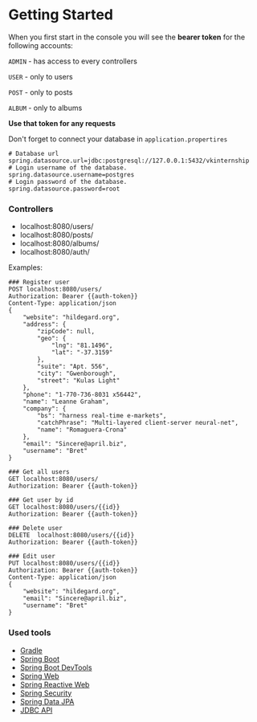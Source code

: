# Getting Started

When you first start in the console you will see the **bearer token** for the following accounts:

`ADMIN` - has access to every controllers

`USER` - only to users

`POST` - only to posts

`ALBUM` - only to albums

**Use that token for any requests**

Don't forget to connect your database in `application.propertires`
```properties
# Database url
spring.datasource.url=jdbc:postgresql://127.0.0.1:5432/vkinternship
# Login username of the database.
spring.datasource.username=postgres
# Login password of the database.
spring.datasource.password=root
```

### Controllers

- localhost:8080/users/
- localhost:8080/posts/
- localhost:8080/albums/
- localhost:8080/auth/

Examples:
```http request
### Register user
POST localhost:8080/users/
Authorization: Bearer {{auth-token}}
Content-Type: application/json
{
    "website": "hildegard.org",
    "address": {
        "zipCode": null,
        "geo": {
            "lng": "81.1496",
            "lat": "-37.3159"
        },
        "suite": "Apt. 556",
        "city": "Gwenborough",
        "street": "Kulas Light"
    },
    "phone": "1-770-736-8031 x56442",
    "name": "Leanne Graham",
    "company": {
        "bs": "harness real-time e-markets",
        "catchPhrase": "Multi-layered client-server neural-net",
        "name": "Romaguera-Crona"
    },
    "email": "Sincere@april.biz",
    "username": "Bret"
}

### Get all users
GET localhost:8080/users/
Authorization: Bearer {{auth-token}}

### Get user by id
GET localhost:8080/users/{{id}}
Authorization: Bearer {{auth-token}}

### Delete user
DELETE  localhost:8080/users/{{id}}
Authorization: Bearer {{auth-token}}

### Edit user
PUT localhost:8080/users/{{id}}
Authorization: Bearer {{auth-token}}
Content-Type: application/json
{
    "website": "hildegard.org",
    "email": "Sincere@april.biz",
    "username": "Bret"
}
```

### Used tools

* [Gradle](https://docs.gradle.org)
* [Spring Boot](https://docs.spring.io/spring-boot/docs/3.2.3/gradle-plugin/reference/html/)
* [Spring Boot DevTools](https://docs.spring.io/spring-boot/docs/3.2.3/reference/htmlsingle/index.html#using.devtools)
* [Spring Web](https://docs.spring.io/spring-boot/docs/3.2.3/reference/htmlsingle/index.html#web)
* [Spring Reactive Web](https://docs.spring.io/spring-boot/docs/3.2.3/reference/htmlsingle/index.html#web.reactive)
* [Spring Security](https://docs.spring.io/spring-boot/docs/3.2.3/reference/htmlsingle/index.html#web.security)
* [Spring Data JPA](https://docs.spring.io/spring-boot/docs/3.2.3/reference/htmlsingle/index.html#data.sql.jpa-and-spring-data)
* [JDBC API](https://docs.spring.io/spring-boot/docs/3.2.3/reference/htmlsingle/index.html#data.sql)